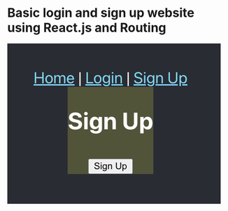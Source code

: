 # Basic login and sign up website using React.js and Routing

![screenshot](./public/images/screen.png)